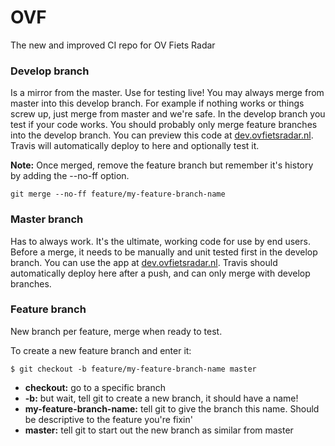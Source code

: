 # OVF
The new and improved CI repo for OV Fiets Radar


### Develop branch
Is a mirror from the master. Use for testing live! You may always merge from master into this develop branch. For example if nothing works or things screw up, just merge from master and we're safe. In the develop branch you test if your code works. You should probably only merge feature branches into the develop branch. You can preview this code at [dev.ovfietsradar.nl](http://dev.ovfietsradar.nl). Travis will automatically deploy to here and optionally test it.

**Note:** Once merged, remove the feature branch but remember it's history by adding the --no-ff option.

`git merge --no-ff feature/my-feature-branch-name`


### Master branch
Has to always work. It's the ultimate, working code for use by end users. Before a merge, it needs to be manually and unit tested first in the develop branch. You can use the app at [dev.ovfietsradar.nl](http://dev.ovfietsradar.nl). Travis should automatically deploy here after a push, and can only merge with develop branches.


### Feature branch
New branch per feature, merge when ready to test. 

To create a new feature branch and enter it:

`$ git checkout -b feature/my-feature-branch-name master`
- **checkout:** go to a specific branch
- **-b:** but wait, tell git to create a new branch, it should have a name!
- **my-feature-branch-name:** tell git to give the branch this name. Should be descriptive to the feature you're fixin'
- **master:** tell git to start out the new branch as similar from master
